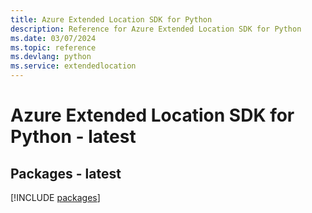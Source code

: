 ```yaml
---
title: Azure Extended Location SDK for Python
description: Reference for Azure Extended Location SDK for Python
ms.date: 03/07/2024
ms.topic: reference
ms.devlang: python
ms.service: extendedlocation
---
```

# Azure Extended Location SDK for Python - latest
## Packages - latest
[!INCLUDE [packages](extended-location-index.md)]